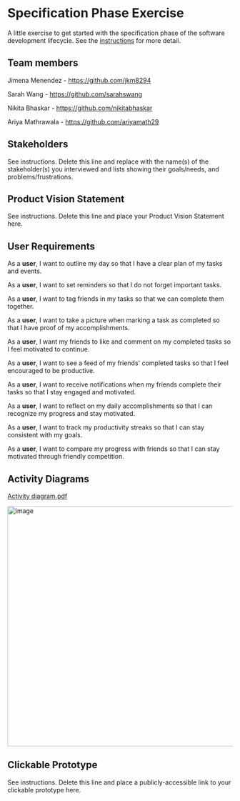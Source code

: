 # Specification Phase Exercise

A little exercise to get started with the specification phase of the software development lifecycle. See the [instructions](instructions.md) for more detail.

## Team members

Jimena Menendez - https://github.com/jkm8294 

Sarah Wang - https://github.com/sarahswang

Nikita Bhaskar - https://github.com/nikitabhaskar

Ariya Mathrawala - https://github.com/ariyamath29

## Stakeholders

See instructions. Delete this line and replace with the name(s) of the stakeholder(s) you interviewed and lists showing their goals/needs, and problems/frustrations.

## Product Vision Statement

See instructions. Delete this line and place your Product Vision Statement here.

## User Requirements

As a **user**, I want to outline my day so that I have a clear plan of my tasks and events.

As a **user**, I want to set reminders so that I do not forget important tasks. 

As a **user**, I want to tag friends in my tasks so that we can complete them together.

As a **user**, I want to take a picture when marking a task as completed so that I have proof of my accomplishments.

As a **user**, I want my friends to like and comment on my completed tasks so I feel motivated to continue. 

As a **user**, I want to see a feed of my friends' completed tasks so that I feel encouraged to be productive. 

As a **user**, I want to receive notifications when my friends complete their tasks so that I stay engaged and motivated. 

As a **user**, I want to reflect on my daily accomplishments so that I can recognize my progress and stay motivated.

As a **user**, I want to track my productivity streaks so that I can stay consistent with my goals. 

As a **user**, I want to compare my progress with friends so that I can stay motivated through friendly competition. 

## Activity Diagrams
[Activity diagram.pdf](https://github.com/user-attachments/files/18697126/Activity.diagram.pdf)

<img width="538" alt="image" src="https://github.com/user-attachments/assets/4357b5f0-cf3f-4979-8c30-d7f05a29ce10" />

## Clickable Prototype

See instructions. Delete this line and place a publicly-accessible link to your clickable prototype here.
